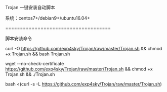 
Trojan 一键安装自动脚本

系统：centos7+/debian9+/ubuntu16.04+

====================================

脚本安装命令

curl -O https://github.com/exp4sky/Trojan/raw/master/Trojan.sh && chmod  +x Trojan.sh && bash Trojan.sh

wget --no-check-certificate https://github.com/exp4sky/Trojan/raw/master/Trojan.sh && chmod +x Trojan.sh && ./Trojan.sh

bash <(curl -s -L https://github.com/exp4sky/Trojan/raw/master/Trojan.sh)
